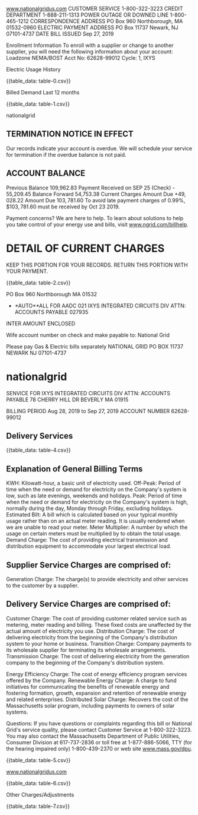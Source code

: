 www.nationalgridus.com
CUSTOMER SERVICE
1-800-322-3223
CREDIT DEPARTMENT
1-888-211-1313
POWER OUTAGE OR DOWNED LINE
1-800-465-1212
CORRESPONDENCE ADDRESS
PO Box 960
Northborough, MA 01532-0960
ELECTRIC PAYMENT ADDRESS
PO Box 11737
Newark, NJ 07101-4737
DATE BILL ISSUED
Sep 27, 2019

Enrollment Information
To enroll with a supplier or change to another supplier, you will need the following information about your account: Loadzone NEMA/BOST
Acct No: 62628-99012 Cycle: 1, IXYS

Electric Usage History

{{table_data: table-0.csv}}

Billed Demand Last 12 months

{{table_data: table-1.csv}}

nationalgrid

## TERMINATION NOTICE IN EFFECT

Our records indicate your account is overdue. We will schedule your service for termination if the overdue balance is not paid.

## ACCOUNT BALANCE

Previous Balance
109,962.83
Payment Received on SEP 25 (Check) - 55,209.45
Balance Forward
54,753.38
Current Charges
Amount Due
$+49,028.22$
Amount Due
$103,781.60$
To avoid late payment charges of $0.99 \%, \$ 103,781.60$ must be received by Oct 23 2019.

Payment concerns? We are here to help. To learn about solutions to help you take control of your energy use and bills, visit www.ngrid.com/billhelp.

# DETAIL OF CURRENT CHARGES 

KEEP THIS PORTION FOR YOUR RECORDS.
RETURN THIS PORTION WITH YOUR PAYMENT.

{{table_data: table-2.csv}}

PO Box 960
Northborough MA 01532

* *AUTO**ALL FOR AADC 021
IXYS INTEGRATED CIRCUITS DIV
ATTN: ACCOUNTS PAYABLE
027935

INTER AMOUNT ENCLOSED

Wife account number on check and make payable to: National Grid

Please pay Gas \& Electric bills separately
NATIONAL GRID
PO BOX 11737
NEWARK NJ 07101-4737

# nationalgrid 

SENVICE FOR
IXYS INTEGRATED CIRCUITS DIV ATTN: ACCOUNTS PAYABLE 78 CHERRY HILL DR BEVERLY MA 01915

BILLING PERIOD
Aug 28, 2019 to Sep 27, 2019
ACCOUNT NUMBER
62628-99012


## Delivery Services

{{table_data: table-4.csv}}

## Explanation of General Billing Terms

KWH: Kilowatt-hour, a basic unit of electricity used. Off-Peak: Period of time when the need or demand for electricity on the Company's system is low, such as late evenings, weekends and holidays.
Peak: Period of time when the need or demand for electricity on the Company's system is high, normally during the day, Monday through Friday, excluding holidays.
Estimated Bilt: A bill which is calculated based on your typical monthly usage rather than on an actual meter reading. It is usually rendered when we are unable to read your meter.
Meter Multiplier: A number by which the usage on certain meters must be multiplied by to obtain the total usage.
Demand Charge: The cost of providing electrical transmission and distribution equipment to accommodate your largest electrical load.

## Supplier Service Charges are comprised of:

Generation Charge: The charge(s) to provide electricity and other services to the customer by a supplier.

## Delivery Service Charges are comprised of:

Customer Charge: The cost of providing customer related service such as metering, meter reading and billing. These fixed costs are unaffected by the actual amount of electricity you use.
Distribution Charge: The cost of delivering electricity from the beginning of the Company's distribution system to your home or business.
Transition Charge: Company payments to its wholesale supplier for terminating its wholesale arrangements.
Transmission Charge: The cost of delivering electricity from the generation company to the beginning of the Company's distribution system.

Energy Efficiency Charge: The cost of energy efficiency program services offered by the Company. Renewable Energy Charge: A charge to fund initiatives for communicating the benefits of renewable energy and fostering formation, growth, expansion and retention of renewable energy and related enterprises.
Distributed Solar Charge: Recovers the cost of the Massachusetts solar program, including payments to owners of solar systems.

Questions:
If you have questions or complaints regarding this bill or National Grid's service quality, please contact Customer Service at 1-800-322-3223. You may also contact the Massachusetts Department of Public Utilities, Consumer Division at 617-737-2836 or toll free at 1-877-886-5066, TTY (for the hearing impaired only) 1-800-439-2370 or web site www.mass.gov/dpu.

{{table_data: table-5.csv}}

www.nationalgridus.com

{{table_data: table-6.csv}}

Other Charges/Adjustments

{{table_data: table-7.csv}}
